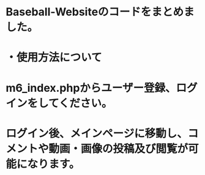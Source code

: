 # Baseball-Websiteのコードをまとめました。
# ・使用方法について
# m6_index.phpからユーザー登録、ログインをしてください。
# ログイン後、メインページに移動し、コメントや動画・画像の投稿及び閲覧が可能になります。
